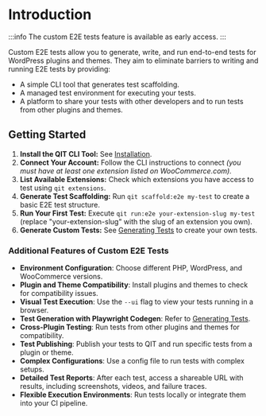 # Introduction

:::info
The custom E2E tests feature is available as early access.
:::

Custom E2E tests allow you to generate, write, and run end-to-end tests for WordPress plugins and themes. They aim to eliminate barriers to writing and running E2E tests by providing:

- A simple CLI tool that generates test scaffolding.
- A managed test environment for executing your tests.
- A platform to share your tests with other developers and to run tests from other plugins and themes.

## Getting Started

1. **Install the QIT CLI Tool:** See [Installation](cli/01-installation.md).
2. **Connect Your Account:** Follow the CLI instructions to connect _(you must have at least one extension listed on WooCommerce.com)._
3. **List Available Extensions:** Check which extensions you have access to test using `qit extensions`.
4. **Generate Test Scaffolding:** Run `qit scaffold:e2e my-test` to create a basic E2E test structure.
5. **Run Your First Test:** Execute `qit run:e2e your-extension-slug my-test` (replace "your-extension-slug" with the slug of an extension you own).
6. **Generate Custom Tests:** See [Generating Tests](01-generating-tests.md) to create your own tests.

### Additional Features of Custom E2E Tests

- **Environment Configuration**: Choose different PHP, WordPress, and WooCommerce versions.
- **Plugin and Theme Compatibility**: Install plugins and themes to check for compatibility issues.
- **Visual Test Execution**: Use the `--ui` flag to view your tests running in a browser.
- **Test Generation with Playwright Codegen**: Refer to [Generating Tests](01-generating-tests.md).
- **Cross-Plugin Testing**: Run tests from other plugins and themes for compatibility.
- **Test Publishing**: Publish your tests to QIT and run specific tests from a plugin or theme.
- **Complex Configurations**: Use a config file to run tests with complex setups.
- **Detailed Test Reports**: After each test, access a shareable URL with results, including screenshots, videos, and failure traces.
- **Flexible Execution Environments**: Run tests locally or integrate them into your CI pipeline.